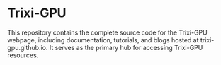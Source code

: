 # Trixi-GPU

This repository contains the complete source code for the Trixi-GPU webpage, including documentation, tutorials, and blogs hosted at trixi-gpu.github.io. It serves as the primary hub for accessing Trixi-GPU resources.
